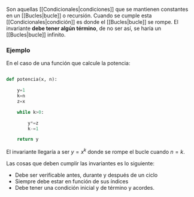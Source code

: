 
Son aquellas [[Condicionales|condiciones]] que se mantienen constantes en un [[Bucles|bucle]] o recursión. Cuando se cumple esta [[Condicionales|condición]] es donde el [[Bucles|bucle]] se rompe.  El invariante **debe tener algún término**, de no ser así, se haría un [[Bucles|bucle]] infinito. 

### Ejemplo 

En el caso de una función que calcule la potencia: 

```Python 

def potencia(x, n):

	y=1
	k=n
	z=x

	while k>0:

		y*=z
		k-=1

	return y
```

El invariante llegaría a ser $y=x^k$ donde se rompe el bucle cuando $n=k$. 

Las cosas que deben cumplir las invariantes es lo siguiente: 

- Debe ser verificable antes, durante y después de un ciclo
- Siempre debe estar en función de sus índices
- Debe tener una condición inicial y de término y acordes. 